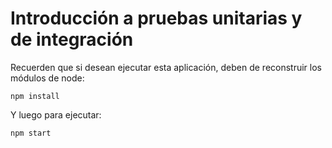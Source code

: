 # Introducción a pruebas unitarias y de integración

Recuerden que si desean ejecutar esta aplicación, deben de reconstruir los módulos de node:

```
npm install
```

Y luego para ejecutar:

```
npm start
```